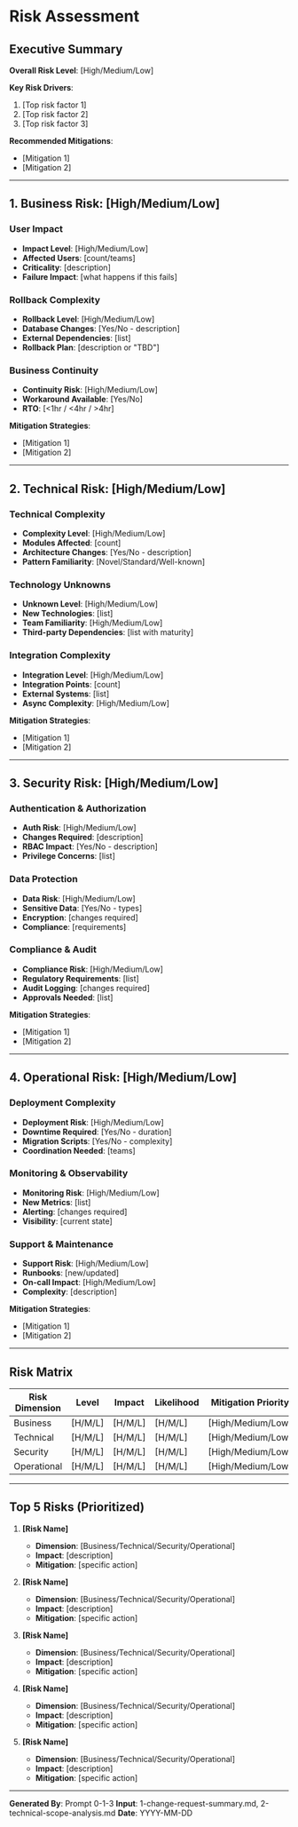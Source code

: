 # Risk Assessment

## Executive Summary

**Overall Risk Level**: [High/Medium/Low]

**Key Risk Drivers**:

1. [Top risk factor 1]
2. [Top risk factor 2]
3. [Top risk factor 3]

**Recommended Mitigations**:

- [Mitigation 1]
- [Mitigation 2]

---

## 1. Business Risk: [High/Medium/Low]

### User Impact

- **Impact Level**: [High/Medium/Low]
- **Affected Users**: [count/teams]
- **Criticality**: [description]
- **Failure Impact**: [what happens if this fails]

### Rollback Complexity

- **Rollback Level**: [High/Medium/Low]
- **Database Changes**: [Yes/No - description]
- **External Dependencies**: [list]
- **Rollback Plan**: [description or "TBD"]

### Business Continuity

- **Continuity Risk**: [High/Medium/Low]
- **Workaround Available**: [Yes/No]
- **RTO**: [<1hr / <4hr / >4hr]

**Mitigation Strategies**:

- [Mitigation 1]
- [Mitigation 2]

---

## 2. Technical Risk: [High/Medium/Low]

### Technical Complexity

- **Complexity Level**: [High/Medium/Low]
- **Modules Affected**: [count]
- **Architecture Changes**: [Yes/No - description]
- **Pattern Familiarity**: [Novel/Standard/Well-known]

### Technology Unknowns

- **Unknown Level**: [High/Medium/Low]
- **New Technologies**: [list]
- **Team Familiarity**: [High/Medium/Low]
- **Third-party Dependencies**: [list with maturity]

### Integration Complexity

- **Integration Level**: [High/Medium/Low]
- **Integration Points**: [count]
- **External Systems**: [list]
- **Async Complexity**: [High/Medium/Low]

**Mitigation Strategies**:

- [Mitigation 1]
- [Mitigation 2]

---

## 3. Security Risk: [High/Medium/Low]

### Authentication & Authorization

- **Auth Risk**: [High/Medium/Low]
- **Changes Required**: [description]
- **RBAC Impact**: [Yes/No - description]
- **Privilege Concerns**: [list]

### Data Protection

- **Data Risk**: [High/Medium/Low]
- **Sensitive Data**: [Yes/No - types]
- **Encryption**: [changes required]
- **Compliance**: [requirements]

### Compliance & Audit

- **Compliance Risk**: [High/Medium/Low]
- **Regulatory Requirements**: [list]
- **Audit Logging**: [changes required]
- **Approvals Needed**: [list]

**Mitigation Strategies**:

- [Mitigation 1]
- [Mitigation 2]

---

## 4. Operational Risk: [High/Medium/Low]

### Deployment Complexity

- **Deployment Risk**: [High/Medium/Low]
- **Downtime Required**: [Yes/No - duration]
- **Migration Scripts**: [Yes/No - complexity]
- **Coordination Needed**: [teams]

### Monitoring & Observability

- **Monitoring Risk**: [High/Medium/Low]
- **New Metrics**: [list]
- **Alerting**: [changes required]
- **Visibility**: [current state]

### Support & Maintenance

- **Support Risk**: [High/Medium/Low]
- **Runbooks**: [new/updated]
- **On-call Impact**: [High/Medium/Low]
- **Complexity**: [description]

**Mitigation Strategies**:

- [Mitigation 1]
- [Mitigation 2]

---

## Risk Matrix

| Risk Dimension | Level | Impact | Likelihood | Mitigation Priority |
|----------------|-------|--------|------------|---------------------|
| Business       | [H/M/L] | [H/M/L] | [H/M/L] | [High/Medium/Low] |
| Technical      | [H/M/L] | [H/M/L] | [H/M/L] | [High/Medium/Low] |
| Security       | [H/M/L] | [H/M/L] | [H/M/L] | [High/Medium/Low] |
| Operational    | [H/M/L] | [H/M/L] | [H/M/L] | [High/Medium/Low] |

---

## Top 5 Risks (Prioritized)

1. **[Risk Name]**
   - **Dimension**: [Business/Technical/Security/Operational]
   - **Impact**: [description]
   - **Mitigation**: [specific action]

2. **[Risk Name]**
   - **Dimension**: [Business/Technical/Security/Operational]
   - **Impact**: [description]
   - **Mitigation**: [specific action]

3. **[Risk Name]**
   - **Dimension**: [Business/Technical/Security/Operational]
   - **Impact**: [description]
   - **Mitigation**: [specific action]

4. **[Risk Name]**
   - **Dimension**: [Business/Technical/Security/Operational]
   - **Impact**: [description]
   - **Mitigation**: [specific action]

5. **[Risk Name]**
   - **Dimension**: [Business/Technical/Security/Operational]
   - **Impact**: [description]
   - **Mitigation**: [specific action]

---

**Generated By**: Prompt 0-1-3
**Input**: 1-change-request-summary.md, 2-technical-scope-analysis.md
**Date**: YYYY-MM-DD
